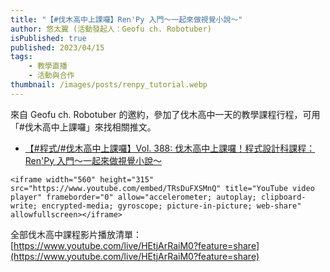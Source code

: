 ```yaml
---
title: "【#伐木高中上課囉】Ren'Py 入門～一起來做視覺小說～"
author: 悠太翼 (活動發起人：Geofu ch. Robotuber)
isPublished: true
published: 2023/04/15
tags:
    - 教學直播
    - 活動與合作
thumbnail: /images/posts/renpy_tutorial.webp
---
```

來自 Geofu ch. Robotuber 的邀約，參加了伐木高中一天的教學課程行程，可用「\#伐木高中上課囉」來找相關推文。

- [【#程式/#伐木高中上課囉】Vol. 388: 伐木高中上課囉！程式設計科課程：Ren'Py 入門～一起來做視覺小說～](https://www.youtube.com/live/TRsDuFXSMnQ?feature=share)

```raw
<iframe width="560" height="315" src="https://www.youtube.com/embed/TRsDuFXSMnQ" title="YouTube video player" frameborder="0" allow="accelerometer; autoplay; clipboard-write; encrypted-media; gyroscope; picture-in-picture; web-share" allowfullscreen></iframe>
```

全部伐木高中課程影片播放清單：[https://www.youtube.com/live/HEtjArRaiM0?feature=share](https://www.youtube.com/live/HEtjArRaiM0?feature=share)